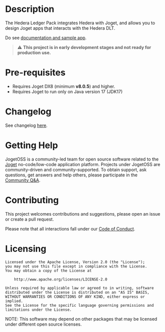 # Description

The Hedera Ledger Pack integrates Hedera with Joget, and allows you to design Joget apps that interacts with the Hedera DLT.

Do see [documentation and sample app](https://dev.joget.org/community/display/marketplace/Hedera+Ledger+Pack).

> :warning: **This project is in early development stages and not ready for production use.**

# Pre-requisites

- Requires Joget DX8 (minimum **v8.0.5**) and higher.
- Requires Joget to run only on Java version 17 (JDK17)

# Changelog

See changelog [here](changelog.md).

# Getting Help

JogetOSS is a community-led team for open source software related to the [Joget](https://www.joget.org) no-code/low-code application platform.
Projects under JogetOSS are community-driven and community-supported.
To obtain support, ask questions, get answers and help others, please participate in the [Community Q&A](https://answers.joget.org/).

# Contributing

This project welcomes contributions and suggestions, please open an issue or create a pull request.

Please note that all interactions fall under our [Code of Conduct](https://github.com/jogetoss/repo-template/blob/main/CODE_OF_CONDUCT.md).

# Licensing

    Licensed under the Apache License, Version 2.0 (the "License");
    you may not use this file except in compliance with the License.
    You may obtain a copy of the License at

        http://www.apache.org/licenses/LICENSE-2.0

    Unless required by applicable law or agreed to in writing, software
    distributed under the License is distributed on an "AS IS" BASIS,
    WITHOUT WARRANTIES OR CONDITIONS OF ANY KIND, either express or implied.
    See the License for the specific language governing permissions and
    limitations under the License.

NOTE: This software may depend on other packages that may be licensed under different open source licenses.
